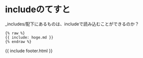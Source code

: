 # includeのてすと

_includes/配下にあるものは、includeで読み込むことができるのか？

```
{% raw %}
{{ include: hoge.md }}
{% endraw %}
```

{{ include footer.html }}
